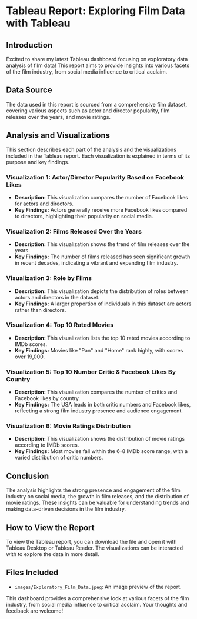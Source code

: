 # Tableau Report: Exploring Film Data with Tableau

## Introduction
Excited to share my latest Tableau dashboard focusing on exploratory data analysis of film data! This report aims to provide insights into various facets of the film industry, from social media influence to critical acclaim.

## Data Source
The data used in this report is sourced from a comprehensive film dataset, covering various aspects such as actor and director popularity, film releases over the years, and movie ratings.

## Analysis and Visualizations
This section describes each part of the analysis and the visualizations included in the Tableau report. Each visualization is explained in terms of its purpose and key findings.

### Visualization 1: Actor/Director Popularity Based on Facebook Likes
- **Description:** This visualization compares the number of Facebook likes for actors and directors.
- **Key Findings:** Actors generally receive more Facebook likes compared to directors, highlighting their popularity on social media.

### Visualization 2: Films Released Over the Years
- **Description:** This visualization shows the trend of film releases over the years.
- **Key Findings:** The number of films released has seen significant growth in recent decades, indicating a vibrant and expanding film industry.

### Visualization 3: Role by Films
- **Description:** This visualization depicts the distribution of roles between actors and directors in the dataset.
- **Key Findings:** A larger proportion of individuals in this dataset are actors rather than directors.

### Visualization 4: Top 10 Rated Movies
- **Description:** This visualization lists the top 10 rated movies according to IMDb scores.
- **Key Findings:** Movies like "Pan" and "Home" rank highly, with scores over 19,000.

### Visualization 5: Top 10 Number Critic & Facebook Likes By Country
- **Description:** This visualization compares the number of critics and Facebook likes by country.
- **Key Findings:** The USA leads in both critic numbers and Facebook likes, reflecting a strong film industry presence and audience engagement.

### Visualization 6: Movie Ratings Distribution
- **Description:** This visualization shows the distribution of movie ratings according to IMDb scores.
- **Key Findings:** Most movies fall within the 6-8 IMDb score range, with a varied distribution of critic numbers.

## Conclusion
The analysis highlights the strong presence and engagement of the film industry on social media, the growth in film releases, and the distribution of movie ratings. These insights can be valuable for understanding trends and making data-driven decisions in the film industry.

## How to View the Report
To view the Tableau report, you can download the file and open it with Tableau Desktop or Tableau Reader. The visualizations can be interacted with to explore the data in more detail.

## Files Included
- `images/Exploratory_Film_Data.jpeg`: An image preview of the report.

This dashboard provides a comprehensive look at various facets of the film industry, from social media influence to critical acclaim. Your thoughts and feedback are welcome!
